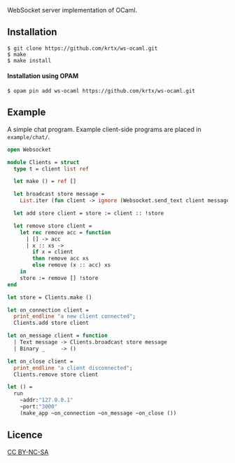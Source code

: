 WebSocket server implementation of OCaml.

## Installation

```
$ git clone https://github.com/krtx/ws-ocaml.git
$ make
$ make install
```

#### Installation using OPAM

```
$ opam pin add ws-ocaml https://github.com/krtx/ws-ocaml.git
```

## Example

A simple chat program.  Example client-side programs are placed in `example/chat/`.

``` ocaml
open Websocket

module Clients = struct
  type t = client list ref

  let make () = ref []

  let broadcast store message =
    List.iter (fun client -> ignore (Websocket.send_text client message)) !store

  let add store client = store := client :: !store

  let remove store client =
    let rec remove acc = function
      | [] -> acc
      | x :: xs ->
        if x = client
        then remove acc xs
        else remove (x :: acc) xs
    in
    store := remove [] !store
end

let store = Clients.make ()

let on_connection client =
  print_endline "a new client connected";
  Clients.add store client

let on_message client = function
  | Text message -> Clients.broadcast store message
  | Binary _     -> ()

let on_close client =
  print_endline "a client disconnected";
  Clients.remove store client

let () =
  run
    ~addr:"127.0.0.1"
    ~port:"3000"
    (make_app ~on_connection ~on_message ~on_close ())
```

## Licence

[CC BY-NC-SA](https://creativecommons.org/licenses/by-nc-sa/3.0/)
